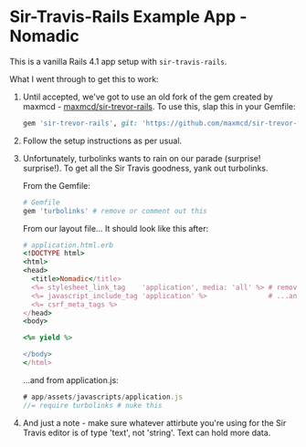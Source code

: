 Sir-Travis-Rails Example App - Nomadic
=====================================

This is a vanilla Rails 4.1 app setup with `sir-travis-rails`.

What I went through to get this to work:

1. Until accepted, we've got to use an old fork of the gem created by maxmcd - [maxmcd/sir-trevor-rails](https://github.com/maxmcd/sir-trevor-rails). To use this, slap this in your Gemfile:

    ```ruby
    gem 'sir-trevor-rails', git: 'https://github.com/maxmcd/sir-trevor-rails.git'
    ```
2. Follow the setup instructions as per usual.
3. Unfortunately, turbolinks wants to rain on our parade (surprise! surprise!). To get all the Sir Travis goodness, yank out turbolinks.
    
    From the Gemfile:
    ```ruby
    # Gemfile
    gem 'turbolinks' # remove or comment out this
    ```
    
    From our layout file... It should look like this after:
    ```ruby
    # application.html.erb
    <!DOCTYPE html>
    <html>
    <head>
      <title>Nomadic</title>
      <%= stylesheet_link_tag    'application', media: 'all' %> # remove turbolinks stuff from here
      <%= javascript_include_tag 'application' %>               # ...and from here
      <%= csrf_meta_tags %>
    </head>
    <body>

    <%= yield %>

    </body>
    </html>
    ```

    ...and from application.js:
    ```javascript
    # app/assets/javascripts/application.js
    //= require turbolinks # nuke this
    ```
4. And just a note - make sure whatever attirbute you're using for the Sir Travis editor is of type 'text', not 'string'. Text can hold more data.